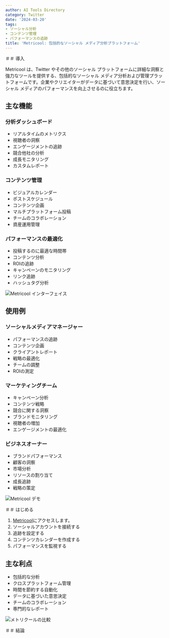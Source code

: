 ```yaml
---
author: AI Tools Directory
category: Twitter
date: '2024-03-20'
tags:
- ソーシャル分析
- コンテンツ管理
- パフォーマンスの追跡
title: 'Metricool: 包括的なソーシャル メディア分析プラットフォーム'
---
```


＃＃ 導入

Metricool は、Twitter やその他のソーシャル プラットフォームに詳細な洞察と強力なツールを提供する、包括的なソーシャル メディア分析および管理プラットフォームです。企業やクリエイターがデータに基づいて意思決定を行い、ソーシャル メディアのパフォーマンスを向上させるのに役立ちます。

## 主な機能

### 分析ダッシュボード
- リアルタイムのメトリクス
- 視聴者の洞察
- エンゲージメントの追跡
- 競合他社の分析
- 成長モニタリング
- カスタムレポート

### コンテンツ管理
- ビジュアルカレンダー
- ポストスケジュール
- コンテンツ企画
- マルチプラットフォーム投稿
- チームのコラボレーション
- 資産運用管理

### パフォーマンスの最適化
- 投稿するのに最適な時間帯
- コンテンツ分析
- ROIの追跡
- キャンペーンのモニタリング
- リンク追跡
- ハッシュタグ分析

![Metricool インターフェイス](/imgs/metricool/interface.jpg)

## 使用例

### ソーシャルメディアマネージャー
- パフォーマンスの追跡
- コンテンツ企画
- クライアントレポート
- 戦略の最適化
- チームの調整
- ROIの測定

### マーケティングチーム
- キャンペーン分析
- コンテンツ戦略
- 競合に関する洞察
- ブランドモニタリング
- 視聴者の増加
- エンゲージメントの最適化

### ビジネスオーナー
- ブランドパフォーマンス
- 顧客の洞察
- 市場分析
- リソースの割り当て
- 成長追跡
- 戦略の策定

![Metricool デモ](/imgs/metricool/demo.jpg)

＃＃ はじめる

1. [Metricool](https://metricool.com)にアクセスします。
2. ソーシャルアカウントを接続する
3. 追跡を設定する
4. コンテンツカレンダーを作成する
5. パフォーマンスを監視する

## 主な利点

- 包括的な分析
- クロスプラットフォーム管理
- 時間を節約する自動化
- データに基づいた意思決定
- チームのコラボレーション
- 専門的なレポート

![メトリクールの比較](/imgs/metricool/comparison.jpg)

＃＃ 結論